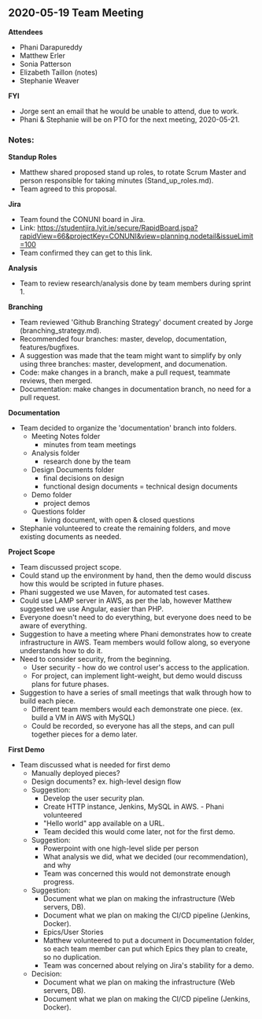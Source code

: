 ## 2020-05-19 Team Meeting

**Attendees**
- Phani Darapureddy
- Matthew Erler
- Sonia Patterson
- Elizabeth Taillon  (notes)
- Stephanie Weaver

**FYI**  
- Jorge sent an email that he would be unable to attend, due to work.
- Phani & Stephanie will be on PTO for the next meeting, 2020-05-21.

### Notes:

**Standup Roles**
- Matthew shared proposed stand up roles, to rotate Scrum Master and person responsible for taking minutes (Stand_up_roles.md).
- Team agreed to this proposal.

**Jira**
- Team found the CONUNI board in Jira.
- Link: https://studentjira.lyit.ie/secure/RapidBoard.jspa?rapidView=66&projectKey=CONUNI&view=planning.nodetail&issueLimit=100
- Team confirmed they can get to this link.

**Analysis**
- Team to review research/analysis done by team members during sprint 1.
   
**Branching**
- Team reviewed 'Github Branching Strategy' document created by Jorge (branching_strategy.md).
- Recommended four branches: master, develop, documentation, features/bugfixes.
- A suggestion was made that the team might want to simplify by only using three branches: master, development, and documenation.
- Code: make changes in a branch, make a pull request, teammate reviews, then merged.
- Documentation: make changes in documentation branch, no need for a pull request.

**Documentation**
- Team decided to organize the 'documentation' branch into folders.
    - Meeting Notes folder
      - minutes from team meetings
    - Analysis folder
      - research done by the team
    - Design Documents folder
      - final decisions on design
      - functional design documents
      = technical design documents
    - Demo folder
      - project demos
    - Questions folder
      - living document, with open & closed questions
- Stephanie volunteered to create the remaining folders, and move existing documents as needed.

**Project Scope**
- Team discussed project scope.
- Could stand up the environment by hand, then the demo would discuss how this would be scripted in future phases.
- Phani suggested we use Maven, for automated test cases.
- Could use LAMP server in AWS, as per the lab, however Matthew suggested we use Angular, easier than PHP.
- Everyone doesn't need to do everything, but everyone does need to be aware of everything.
- Suggestion to have a meeting where Phani demonstrates how to create infrastructure in AWS.  Team members would follow along, so everyone understands how to do it.
- Need to consider security, from the beginning.
  - User security - how do we control user's access to the application.
  - For project, can implement light-weight, but demo would discuss plans for future phases.
- Suggestion to have a series of small meetings that walk through how to build each piece.
  - Different team members would each demonstrate one piece.  (ex. build a VM in AWS with MySQL)
  - Could be recorded, so everyone has all the steps, and can pull together pieces for a demo later.

**First Demo**
- Team discussed what is needed for first demo
  - Manually deployed pieces?
  - Design documents?  ex. high-level design flow
  - Suggestion:
    - Develop the user security plan.
    - Create HTTP instance, Jenkins, MySQL in AWS. - Phani volunteered
    - "Hello world" app available on a URL.
    - Team decided this would come later, not for the first demo.
  - Suggestion: 
    - Powerpoint with one high-level slide per person
    - What analysis we did, what we decided (our recommendation), and why
    - Team was concerned this would not demonstrate enough progress.
  - Suggestion:
    - Document what we plan on making the infrastructure (Web servers, DB).
    - Document what we plan on making the CI/CD pipeline (Jenkins, Docker).
    - Epics/User Stories
    - Matthew volunteered to put a document in Documentation folder, so each team member can put which Epics they plan to create, so no duplication.
    - Team was concerned about relying on Jira's stability for a demo.
  - Decision:
    - Document what we plan on making the infrastructure (Web servers, DB).
    - Document what we plan on making the CI/CD pipeline (Jenkins, Docker).
